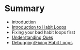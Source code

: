 # Summary

* [introduction](README.md)
* [Introduction to Habit Loops](introduction_to_habit_loops.md)
* Fixing your bad habit loops first
* [Understanding Ques](understanding_ques.md)
* [Debugging/Fixing Habit Loops](debuggingfixing_habit_loops.md)

